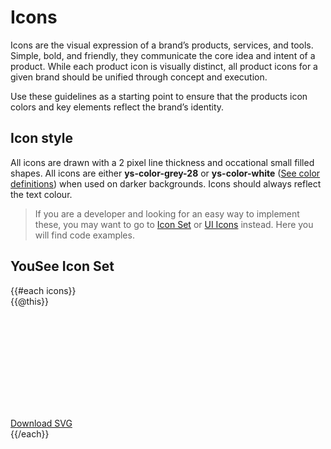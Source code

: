 # Icons
Icons are the visual expression of a brand’s products, services, and tools. Simple, bold, and friendly, they communicate the core idea and intent of a product. While each product icon is visually distinct, all product icons for a given brand should be unified through concept and execution.

Use these guidelines as a starting point to ensure that the products icon colors and key elements reflect the brand’s identity.

## Icon style
All icons are drawn with a 2 pixel line thickness and occational small filled shapes. All icons are either **ys-color-grey-28** or **ys-color-white** ([See color definitions](colors)) when used on darker backgrounds. Icons should always reflect the text colour.

> If you are a developer and looking for an easy way to implement these, you may want to go to <a href="/components/detail/icon-set">Icon Set</a> or <a href="/components/detail/ui-icons">UI Icons</a> instead. Here you will find code examples.

## YouSee Icon Set
<div class="frctl-example">
    <div class="icons">
        {{#each icons}}
            <div class="icons__item">
                <figcaption class="icons__name">{{@this}}</figcaption>
                <figure class="icons__icon">
                    <svg xmlns="http://www.w3.org/2000/svg" class="ys-icon">
                        <use xlink:href="/assets/svg/sprite/icon-set.svg#ys-icon-set-{{@this}}"></use>
                    </svg>
                </figure>
                <div class="icons__download">
                    <a class="icons__download-link" href="/assets/svg/icon-set/{{@this}}.svg" target="_blank" download aria-label="Download {{@this}}.svg">Download SVG</a>
                </div>
            </div>
        {{/each}}
    </div>
</div>
